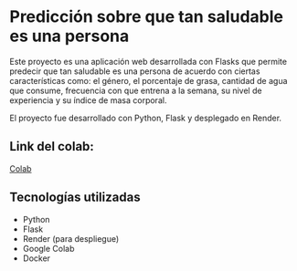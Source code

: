 # Predicción sobre que tan saludable es una persona 

Este proyecto es una aplicación web desarrollada con Flasks que permite predecir que tan saludable es una persona de acuerdo con ciertas características como: el género, el porcentaje de grasa, cantidad de agua que consume, frecuencia con que entrena a la semana, su nivel de experiencia y su índice de masa corporal.

El proyecto fue desarrollado con Python, Flask y desplegado en Render.

## Link del colab: 
[Colab]([https://colab.research.google.com/drive/1CWWEfohJGe9jXajRc0K-SAb_YIEVHI9U#scrollTo=NPjYTjRph8Ei])

## Tecnologías utilizadas

- Python
- Flask
- Render (para despliegue)
- Google Colab
- Docker


